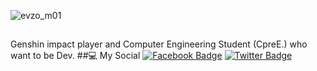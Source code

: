 ![evzo_m01](https://user-images.githubusercontent.com/109753614/198899143-7a67f428-3205-42fc-8edb-db4cfe31b26a.jpg)

##
Genshin impact player and Computer Engineering Student (CpreE.) who want to be Dev.
##💻 My Social
[![Facebook Badge](https://img.shields.io/badge/-Mercuone-blue?style=flat&logo=Facebook&logoColor=white&link=https://www.facebook.com/hutao.wangsheng.5/)](https://www.facebook.com/hutao.wangsheng.5)
[![Twitter Badge](https://img.shields.io/badge/-@tsubak1Dayo-00acee?style=flat&logo=Twitter&logoColor=white)](https://twitter.com/intent/follow?screen_name=tsubak1Dayo)

